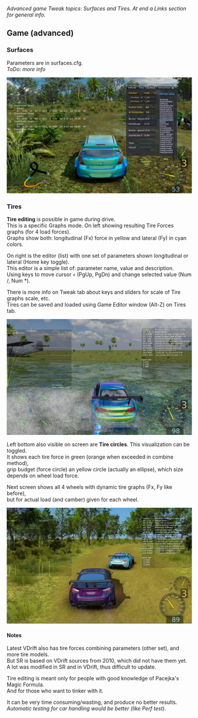 _Advanced game Tweak topics: Surfaces and Tires. At end a Links section for general info._  

## Game (advanced)
   
### Surfaces

Parameters are in surfaces.cfg.  
_ToDo: more info_

![](images/12-surfaces.jpg)

   
### Tires

**Tire editing** is possible in game during drive.  
This is a specific Graphs mode. On left showing resulting Tire Forces graphs (for 4 load forces).  
Graphs show both: longitudinal (Fx) force in yellow and lateral (Fy) in cyan colors.  

On right is the editor (list) with one set of parameters shown longitudinal or lateral (Home key toggle).  
This editor is a simple list of: parameter name, value and description.  
Using keys to move cursor `<` (PgUp, PgDn) and change selected value (Num /, Num *).  

There is more info on Tweak tab about keys and sliders for scale of Tire graphs scale, etc.  
Tires can be saved and loaded using Game Editor window (Alt-Z) on Tires tab.  

![](images/10-tire-edit.jpg)

Left bottom also visible on screen are **Tire circles**. This visualization can be toggled.  
It shows each tire force in green (orange when exceeded in combine method),  
grip budget (force circle) an yellow circle (actually an ellipse), which size depends on wheel load force.  

Next screen shows all 4 wheels with dynamic tire graphs (Fx, Fy like before),  
but for actual load (and camber) given for each wheel.

![](images/11-tire4.jpg)

#### Notes

Latest VDrift also has tire forces combining parameters (other set), and more tire models.  
But SR is based on VDrift sources from 2010, which did not have them yet.  
A lot was modified in SR and in VDrift, thus difficult to update.  

Tire editing is meant only for people with good knowledge of Pacejka's Magic Formula.  
And for those who want to tinker with it.

It can be very time consuming/wasting, and produce no better results.  
_Automatic testing for car handling would be better (like Perf test)._  

